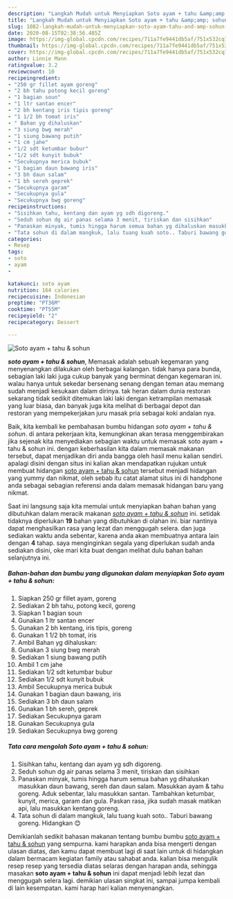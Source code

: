 ```yaml
---
description: "Langkah Mudah untuk Menyiapkan Soto ayam + tahu &amp;amp; sohun Lezat"
title: "Langkah Mudah untuk Menyiapkan Soto ayam + tahu &amp;amp; sohun Lezat"
slug: 1082-langkah-mudah-untuk-menyiapkan-soto-ayam-tahu-and-amp-sohun-lezat
date: 2020-08-15T02:38:56.485Z
image: https://img-global.cpcdn.com/recipes/711a7fe9441db5af/751x532cq70/soto-ayam-tahu-sohun-foto-resep-utama.jpg
thumbnail: https://img-global.cpcdn.com/recipes/711a7fe9441db5af/751x532cq70/soto-ayam-tahu-sohun-foto-resep-utama.jpg
cover: https://img-global.cpcdn.com/recipes/711a7fe9441db5af/751x532cq70/soto-ayam-tahu-sohun-foto-resep-utama.jpg
author: Linnie Mann
ratingvalue: 3.2
reviewcount: 10
recipeingredient:
- "250 gr fillet ayam goreng"
- "2 bh tahu potong kecil goreng"
- "1 bagian soun"
- "1 ltr santan encer"
- "2 bh kentang iris tipis goreng"
- "1 1/2 bh tomat iris"
- " Bahan yg dihaluskan"
- "3 siung bwg merah"
- "1 siung bawang putih"
- "1 cm jahe"
- "1/2 sdt ketumbar bubur"
- "1/2 sdt kunyit bubuk"
- "Secukupnya merica bubuk"
- "1 bagian daun bawang iris"
- "3 bh daun salam"
- "1 bh sereh geprek"
- "Secukupnya garam"
- "Secukupnya gula"
- "Secukupnya bwg goreng"
recipeinstructions:
- "Sisihkan tahu, kentang dan ayam yg sdh digoreng."
- "Seduh sohun dg air panas selama 3 menit, tiriskan dan sisihkan"
- "Panaskan minyak, tumis hingga harum semua bahan yg dihaluskan masukkan daun bawang, sereh dan daun salam. Masukkan ayam &amp; tahu goreng. Aduk sebentar, lalu masukkan santan. Tambahkan ketumbar, kunyit, merica, garam dan gula. Paskan rasa, jika sudah masak matikan api, lalu masukkan kentang goreng."
- "Tata sohun di dalam mangkuk, lalu tuang kuah soto.. Taburi bawang goreng. Hidangkan 😊"
categories:
- Resep
tags:
- soto
- ayam
- 

katakunci: soto ayam  
nutrition: 164 calories
recipecuisine: Indonesian
preptime: "PT36M"
cooktime: "PT55M"
recipeyield: "2"
recipecategory: Dessert

---
```



![Soto ayam + tahu &amp; sohun](https://img-global.cpcdn.com/recipes/711a7fe9441db5af/751x532cq70/soto-ayam-tahu-sohun-foto-resep-utama.jpg)

<b><i>soto ayam + tahu &amp; sohun</i></b>, Memasak adalah sebuah kegemaran yang menyenangkan dilakukan oleh berbagai kalangan. tidak hanya para bunda, sebagian laki laki juga cukup banyak yang berminat dengan kegemaran ini. walau hanya untuk sekedar bersenang senang dengan teman atau memang sudah menjadi kesukaan dalam dirinya. tak heran dalam dunia restoran sekarang tidak sedikit ditemukan laki laki dengan ketrampilan memasak yang luar biasa, dan banyak juga kita melihat di berbagai depot dan restoran yang mempekerjakan juru masak pria sebagai koki andalan nya.

Baik, kita kembali ke pembahasan bumbu hidangan <i>soto ayam + tahu &amp; sohun</i>. di antara pekerjaan kita, kemungkinan akan terasa menggembirakan jika sejenak kita menyediakan sebagian waktu untuk memasak soto ayam + tahu &amp; sohun ini. dengan keberhasilan kita dalam memasak makanan tersebut, dapat menjadikan diri anda bangga oleh hasil menu kalian sendiri. apalagi disini dengan situs ini kalian akan mendapatkan rujukan untuk membuat hidangan <u>soto ayam + tahu &amp; sohun</u> tersebut menjadi hidangan yang yummy dan nikmat, oleh sebab itu catat alamat situs ini di handphone anda sebagai sebagian referensi anda dalam memasak hidangan baru yang nikmat.




Saat ini langsung saja kita memulai untuk menyiapkan bahan bahan yang dibutuhkan dalam meracik makanan <u><i>soto ayam + tahu &amp; sohun</i></u> ini. setidak tidaknya diperlukan <b>19</b> bahan yang dibutuhkan di olahan ini. biar nantinya dapat menghasilkan rasa yang lezat dan menggugah selera. dan juga sediakan waktu anda sebentar, karena anda akan membuatnya antara lain dengan <b>4</b> tahap. saya menginginkan segala yang diperlukan sudah anda sediakan disini, oke mari kita buat dengan melihat dulu bahan bahan selanjutnya ini.

<!--inarticleads1-->

##### Bahan-bahan dan bumbu yang digunakan dalam menyiapkan Soto ayam + tahu &amp; sohun:

1. Siapkan 250 gr fillet ayam, goreng
1. Sediakan 2 bh tahu, potong kecil, goreng
1. Siapkan 1 bagian soun
1. Gunakan 1 ltr santan encer
1. Gunakan 2 bh kentang, iris tipis, goreng
1. Gunakan 1 1/2 bh tomat, iris
1. Ambil  Bahan yg dihaluskan:
1. Gunakan 3 siung bwg merah
1. Sediakan 1 siung bawang putih
1. Ambil 1 cm jahe
1. Sediakan 1/2 sdt ketumbar bubur
1. Sediakan 1/2 sdt kunyit bubuk
1. Ambil Secukupnya merica bubuk
1. Gunakan 1 bagian daun bawang, iris
1. Sediakan 3 bh daun salam
1. Gunakan 1 bh sereh, geprek
1. Sediakan Secukupnya garam
1. Gunakan Secukupnya gula
1. Sediakan Secukupnya bwg goreng




<!--inarticleads2-->

##### Tata cara mengolah Soto ayam + tahu &amp; sohun:

1. Sisihkan tahu, kentang dan ayam yg sdh digoreng.
1. Seduh sohun dg air panas selama 3 menit, tiriskan dan sisihkan
1. Panaskan minyak, tumis hingga harum semua bahan yg dihaluskan masukkan daun bawang, sereh dan daun salam. Masukkan ayam &amp; tahu goreng. Aduk sebentar, lalu masukkan santan. Tambahkan ketumbar, kunyit, merica, garam dan gula. Paskan rasa, jika sudah masak matikan api, lalu masukkan kentang goreng.
1. Tata sohun di dalam mangkuk, lalu tuang kuah soto.. Taburi bawang goreng. Hidangkan 😊




Demikianlah sedikit bahasan makanan tentang bumbu bumbu <u>soto ayam + tahu &amp; sohun</u> yang sempurna. kami harapkan anda bisa mengerti dengan ulasan diatas, dan kamu dapat membuat lagi di saat lain untuk di hidangkan dalam bermacam kegiatan family atau sahabat anda. kalian bisa mengulik resep resep yang tersedia diatas selaras dengan harapan anda, sehingga masakan <b>soto ayam + tahu &amp; sohun</b> ini dapat menjadi lebih lezat dan menggugah selera lagi. demikian ulasan singkat ini, sampai jumpa kembali di lain kesempatan. kami harap hari kalian menyenangkan.
